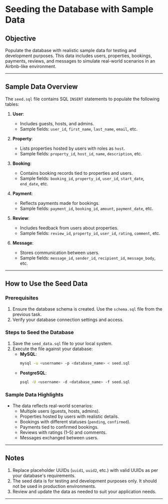 # Seeding the Database with Sample Data

## Objective
Populate the database with realistic sample data for testing and development purposes. This data includes users, properties, bookings, payments, reviews, and messages to simulate real-world scenarios in an Airbnb-like environment.

---

## Sample Data Overview
The `seed.sql` file contains SQL `INSERT` statements to populate the following tables:

1. **User**:
   - Includes guests, hosts, and admins.
   - Sample fields: `user_id`, `first_name`, `last_name`, `email`, etc.

2. **Property**:
   - Lists properties hosted by users with roles as `host`.
   - Sample fields: `property_id`, `host_id`, `name`, `description`, etc.

3. **Booking**:
   - Contains booking records tied to properties and users.
   - Sample fields: `booking_id`, `property_id`, `user_id`, `start_date`, `end_date`, etc.

4. **Payment**:
   - Reflects payments made for bookings.
   - Sample fields: `payment_id`, `booking_id`, `amount`, `payment_date`, etc.

5. **Review**:
   - Includes feedback from users about properties.
   - Sample fields: `review_id`, `property_id`, `user_id`, `rating`, `comment`, etc.

6. **Message**:
   - Stores communication between users.
   - Sample fields: `message_id`, `sender_id`, `recipient_id`, `message_body`, etc.

---

## How to Use the Seed Data
### Prerequisites
1. Ensure the database schema is created. Use the `schema.sql` file from the previous task.
2. Verify your database connection settings and access.

### Steps to Seed the Database
1. Save the `seed_data.sql` file to your local system.
2. Execute the file against your database:
   - **MySQL**:
     ```bash
     mysql -u <username> -p <database_name> < seed.sql
     ```
   - **PostgreSQL**:
     ```bash
     psql -U <username> -d <database_name> -f seed.sql
     ```

### Sample Data Highlights
- The data reflects real-world scenarios:
  - Multiple users (guests, hosts, admins).
  - Properties hosted by users with realistic details.
  - Bookings with different statuses (`pending`, `confirmed`).
  - Payments tied to confirmed bookings.
  - Reviews with ratings (1–5) and comments.
  - Messages exchanged between users.

---

## Notes
1. Replace placeholder UUIDs (`uuid1`, `uuid2`, etc.) with valid UUIDs as per your database's requirements.
2. The seed data is for testing and development purposes only. It should not be used in production environments.
3. Review and update the data as needed to suit your application needs.

---
